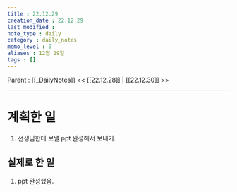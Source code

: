 ```yaml
---
title : 22.12.29
creation_date : 22.12.29
last_modified :
note_type : daily
category : daily_notes
memo_level : 0
aliases : 12월 29일
tags : []
---
```

Parent : [[_DailyNotes]]
<< [[22.12.28]] | [[22.12.30]] >>

---

# 계획한 일

1. 선생님한테 보낼 ppt 완성해서 보내기.

## 실제로 한 일

1. ppt 완성했음.